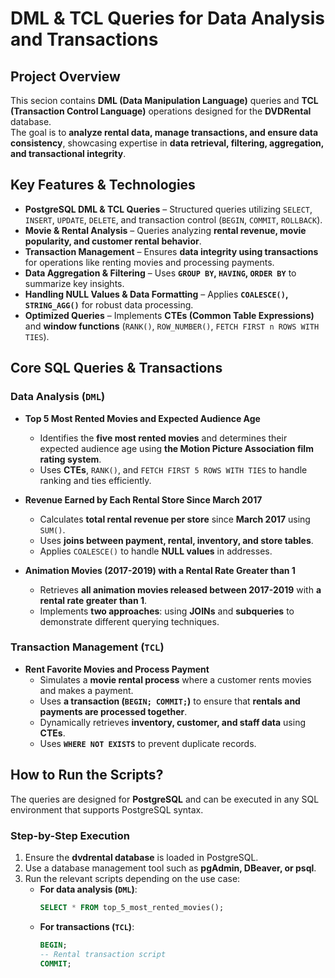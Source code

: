 # DML & TCL Queries for Data Analysis and Transactions  

## **Project Overview**  
This secion contains **DML (Data Manipulation Language)** queries and **TCL (Transaction Control Language)** operations designed for the **DVDRental** database.  
The goal is to **analyze rental data, manage transactions, and ensure data consistency**, showcasing expertise in **data retrieval, filtering, aggregation, and transactional integrity**.  

## **Key Features & Technologies**  

- **PostgreSQL DML & TCL Queries** – Structured queries utilizing `SELECT`, `INSERT`, `UPDATE`, `DELETE`, and transaction control (`BEGIN`, `COMMIT`, `ROLLBACK`).  
- **Movie & Rental Analysis** – Queries analyzing **rental revenue, movie popularity, and customer rental behavior**.  
- **Transaction Management** – Ensures **data integrity using transactions** for operations like renting movies and processing payments.  
- **Data Aggregation & Filtering** – Uses **`GROUP BY`, `HAVING`, `ORDER BY`** to summarize key insights.  
- **Handling NULL Values & Data Formatting** – Applies **`COALESCE()`, `STRING_AGG()`** for robust data processing.  
- **Optimized Queries** – Implements **CTEs (Common Table Expressions)** and **window functions** (`RANK()`, `ROW_NUMBER()`, `FETCH FIRST n ROWS WITH TIES`).  

## **Core SQL Queries & Transactions**  

### **Data Analysis (`DML`)**
- **Top 5 Most Rented Movies and Expected Audience Age**  
  - Identifies the **five most rented movies** and determines their expected audience age using **the Motion Picture Association film rating system**.  
  - Uses **CTEs**, `RANK()`, and `FETCH FIRST 5 ROWS WITH TIES` to handle ranking and ties efficiently.  

- **Revenue Earned by Each Rental Store Since March 2017**  
  - Calculates **total rental revenue per store** since **March 2017** using `SUM()`.  
  - Uses **joins between payment, rental, inventory, and store tables**.  
  - Applies `COALESCE()` to handle **NULL values** in addresses.  

- **Animation Movies (2017-2019) with a Rental Rate Greater than 1**  
  - Retrieves **all animation movies released between 2017-2019** with **a rental rate greater than 1**.  
  - Implements **two approaches**: using **JOINs** and **subqueries** to demonstrate different querying techniques.  

### **Transaction Management (`TCL`)**
- **Rent Favorite Movies and Process Payment**  
  - Simulates a **movie rental process** where a customer rents movies and makes a payment.  
  - Uses **a transaction (`BEGIN; COMMIT;`)** to ensure that **rentals and payments are processed together**.  
  - Dynamically retrieves **inventory, customer, and staff data** using **CTEs**.  
  - Uses **`WHERE NOT EXISTS`** to prevent duplicate records.  

## **How to Run the Scripts?**  

The queries are designed for **PostgreSQL** and can be executed in any SQL environment that supports PostgreSQL syntax.  

### **Step-by-Step Execution**
1. Ensure the **dvdrental database** is loaded in PostgreSQL.  
2. Use a database management tool such as **pgAdmin, DBeaver, or psql**.  
3. Run the relevant scripts depending on the use case:  
   - **For data analysis (`DML`)**:  
     ```sql
     SELECT * FROM top_5_most_rented_movies();
     ```
   - **For transactions (`TCL`)**:  
     ```sql
     BEGIN;
     -- Rental transaction script
     COMMIT;
     ```  
